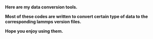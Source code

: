 **Here are my data conversion tools.**

**Most of these codes are written to convert certain type of data to the corresponding lammps version files.**

**Hope you enjoy using them.**
